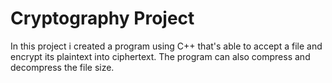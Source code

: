 # Cryptography Project

In this project i created a program using C++ that's able to accept a file and encrypt its plaintext into ciphertext. The program can also compress and decompress the file size.

